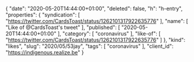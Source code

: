 {
  "date": "2020-05-20T14:44:00+01:00",
  "deleted": false,
  "h": "h-entry",
  "properties": {
    "syndication": [
      "https://twitter.com/CardsToast/status/1262101317922635776"
    ],
    "name": [
      "Like of @CardsToast's tweet"
    ],
    "published": [
      "2020-05-20T14:44:00+01:00"
    ],
    "category": [
      "coronavirus"
    ],
    "like-of": [
      "https://twitter.com/CardsToast/status/1262101317922635776"
    ]
  },
  "kind": "likes",
  "slug": "2020/05/53jay",
  "tags": [
    "coronavirus"
  ],
  "client_id": "https://indigenous.realize.be"
}
